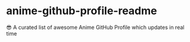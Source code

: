 # anime-github-profile-readme
😎 A curated list of awesome Anime GitHub Profile which updates in real time
